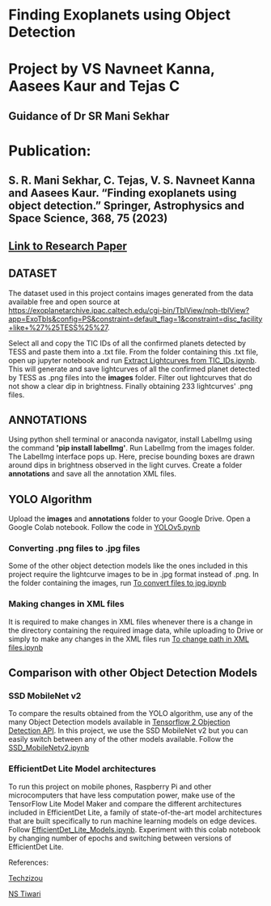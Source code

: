 # Finding Exoplanets using Object Detection
# Project by VS Navneet Kanna, Aasees Kaur and Tejas C
## Guidance of Dr SR Mani Sekhar

# Publication:
## S. R. Mani Sekhar, C. Tejas, V. S. Navneet Kanna and Aasees Kaur. “Finding exoplanets using object detection.” Springer, Astrophysics and Space Science, 368, 75 (2023)
## [Link to Research Paper](https://link.springer.com/article/10.1007/s10509-023-04232-z)


## DATASET 
The dataset used in this project contains images generated from the data available free and open source at https://exoplanetarchive.ipac.caltech.edu/cgi-bin/TblView/nph-tblView?app=ExoTbls&config=PS&constraint=default_flag=1&constraint=disc_facility+like+%27%25TESS%25%27. 

Select all and copy the TIC IDs of all the confirmed planets detected by TESS and paste them into a .txt file. From the folder containing this .txt file, open up jupyter notebook and run [Extract Lightcurves from TIC_IDs.ipynb](https://github.com/TejasC6/Finding-Exoplanets-using-Object-Detection/blob/main/Extract%20Lightcurves%20from%20TIC_IDs.ipynb). This will generate and save lightcurves of all the confirmed planet detected by TESS as .png files into the **images** folder. Filter out lightcurves that do not show a clear dip in brightness. Finally obtaining 233 lightcurves' .png files. 

## ANNOTATIONS 
Using python shell terminal or anaconda navigator, install LabelImg using the command **'pip install labelImg'**. Run LabelImg from the images folder. The LabelImg interface pops up. Here, precise bounding boxes are drawn around dips in brightness observed in the light curves. Create a folder **annotations** and save all the annotation XML files. 

## YOLO Algorithm
Upload the **images** and **annotations** folder to your Google Drive. Open a Google Colab notebook. Follow the code in [YOLOv5.pynb](https://github.com/TejasC6/Finding-Exoplanets-using-Object-Detection/blob/main/YOLOv5.ipynb)


### Converting .png files to .jpg files
Some of the other object detection models like the ones included in this project require the lightcurve images to be in .jpg format instead of .png. In the folder containing the images, run [To convert files to jpg.ipynb](https://github.com/TejasC6/Finding-Exoplanets-using-Object-Detection/blob/main/To%20convert%20files%20to%20jpg.ipynb)
### Making changes in XML files 
It is required to make changes in XML files whenever there is a change in the directory containing the required image data, while uploading to Drive or simply to make any changes in the XML files run [To change path in XML files.ipynb](https://github.com/TejasC6/Finding-Exoplanets-using-Object-Detection/blob/main/To%20change%20path%20in%20XML%20files.ipynb)

## Comparison with other Object Detection Models
### SSD MobileNet v2
To compare the results obtained from the YOLO algorithm, use any of the many Object Detection models available in [Tensorflow 2 Objection Detection API](https://github.com/tensorflow/models/tree/master/research/object_detection/models). In this project, we use the SSD MobileNet v2 but you can easily switch between any of the other models available. Follow the [SSD_MobileNetv2.ipynb](https://github.com/TejasC6/Finding-Exoplanets-using-Object-Detection/blob/main/SSD_MobileNetv2.ipynb)
### EfficientDet Lite Model architectures
To run this project on mobile phones, Raspberry Pi and other microcomputers that have less computation power, make use of the TensorFlow Lite Model Maker and compare the different architectures included in EfficientDet Lite, a family of state-of-the-art model architectures that are built specifically to run machine learning models on edge devices. Follow [EfficientDet_Lite_Models.ipynb](https://github.com/TejasC6/Finding-Exoplanets-using-Object-Detection/blob/main/EfficientDet_Lite_Models.ipynb). Experiment with this colab notebook by changing number of epochs and switching between versions of EfficientDet Lite. 

 References: 
 
 [Techzizou](https://techzizou.com/training-an-ssd-model-for-a-custom-object-using-tensorflow-2-x/)
 
 [NS Tiwari](https://techzizou.com/training-an-ssd-model-for-a-custom-object-using-tensorflow-2-x/)

